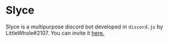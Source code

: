 Slyce
====================
Slyce is a multipurpose discord bot developed in `discord.js` by LittleWhole#2107.
You can invite it [here.](https://discordapp.com/api/oauth2/authorize?client_id=428596331934646274&permissions=8&scope=bot)
